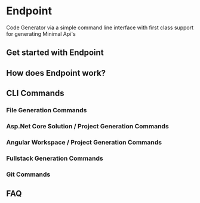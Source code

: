 # Endpoint
Code Generator via a simple command line interface with first class support for generating Minimal Api's

## Get started with Endpoint

## How does Endpoint work?

## CLI Commands

### File Generation Commands

### Asp.Net Core Solution / Project Generation Commands

### Angular Workspace / Project Generation Commands

### Fullstack Generation Commands

### Git Commands

## FAQ
